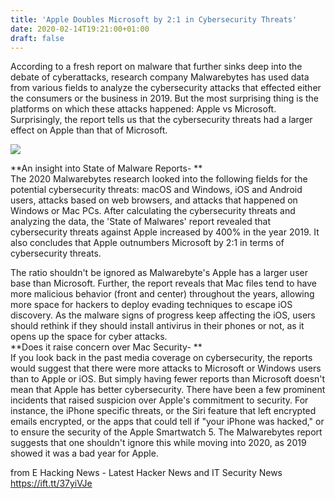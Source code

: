 ```yaml
---
title: 'Apple Doubles Microsoft by 2:1 in Cybersecurity Threats'
date: 2020-02-14T19:21:00+01:00
draft: false
---
```


  
According to a fresh report on malware that further sinks deep into the debate of cyberattacks, research company Malwarebytes has used data from various fields to analyze the cybersecurity attacks that effected either the consumers or the business in 2019. But the most surprising thing is the platforms on which these attacks happened: Apple vs Microsoft. Surprisingly, the report tells us that the cybersecurity threats had a larger effect on Apple than that of Microsoft.  
  

[![](https://1.bp.blogspot.com/-jabh5iycfCI/XkarS191JSI/AAAAAAAAAiY/TH6qOn-kUVESU-CfjGbPlzzPoyu3vVGWgCLcBGAsYHQ/s640/iphone%2B5.jpg)](https://1.bp.blogspot.com/-jabh5iycfCI/XkarS191JSI/AAAAAAAAAiY/TH6qOn-kUVESU-CfjGbPlzzPoyu3vVGWgCLcBGAsYHQ/s1600/iphone%2B5.jpg)

  
**An insight into State of Malware Reports- **  
The 2020 Malwarebytes research looked into the following fields for the potential cybersecurity threats: macOS and Windows, iOS and Android users, attacks based on web browsers, and attacks that happened on Windows or Mac PCs. After calculating the cybersecurity threats and analyzing the data, the 'State of Malwares' report revealed that cybersecurity threats against Apple increased by 400% in the year 2019. It also concludes that Apple outnumbers Microsoft by 2:1 in terms of cybersecurity threats.  
  
The ratio shouldn't be ignored as Malwarebyte's Apple has a larger user base than Microsoft. Further, the report reveals that Mac files tend to have more malicious behavior (front and center) throughout the years, allowing more space for hackers to deploy evading techniques to escape iOS discovery. As the malware signs of progress keep affecting the iOS, users should rethink if they should install antivirus in their phones or not, as it opens up the space for cyber attacks.  
**Does it raise concern over Mac Security- **  
If you look back in the past media coverage on cybersecurity, the reports would suggest that there were more attacks to Microsoft or Windows users than to Apple or iOS. But simply having fewer reports than Microsoft doesn't mean that Apple has better cybersecurity. There have been a few prominent incidents that raised suspicion over Apple's commitment to security. For instance, the iPhone specific threats, or the Siri feature that left encrypted emails encrypted, or the apps that could tell if "your iPhone was hacked," or to ensure the security of the Apple Smartwatch 5. The Malwarebytes report suggests that one shouldn't ignore this while moving into 2020, as 2019 showed it was a bad year for Apple.

  
  
from E Hacking News - Latest Hacker News and IT Security News https://ift.tt/37yiVJe